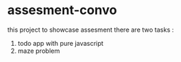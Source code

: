 # assesment-convo
this project to showcase assesment there are two tasks :
1. todo app with pure javascript
2. maze problem
